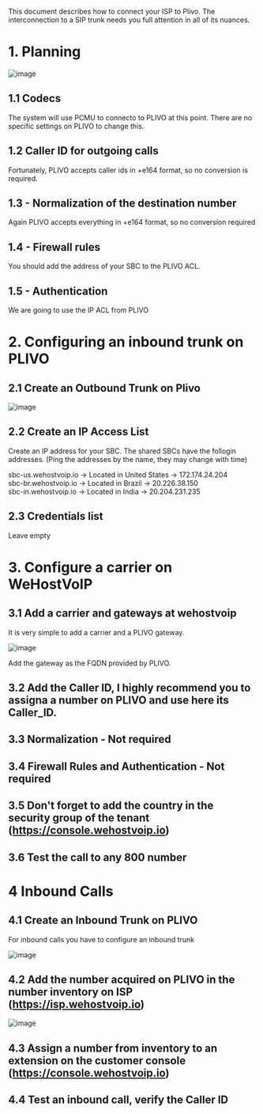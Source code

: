 This document describes how to connect your ISP to Plivo. The interconnection to a SIP trunk needs you full attention in all of its nuances. 

# 1. Planning

![image](https://user-images.githubusercontent.com/4958202/230954433-c29afe00-bbba-47bb-ad59-786bb04a8d61.png)

## 1.1 Codecs

The system will use PCMU to connecto to PLIVO at this point. There are no specific settings on PLIVO to change this. 

## 1.2 Caller ID for outgoing calls

Fortunately, PLIVO accepts caller ids in +e164 format, so no conversion is required.

## 1.3 - Normalization of the destination number

Again PLIVO accepts everything in +e164 format, so no conversion required

## 1.4 - Firewall rules

You should add the address of your SBC to the PLIVO ACL. 

## 1.5 - Authentication

We are going to use the IP ACL from PLIVO

# 2. Configuring an inbound trunk on PLIVO

## 2.1 Create an Outbound Trunk on Plivo

![image](https://user-images.githubusercontent.com/4958202/230955958-996ab39c-3995-418f-979a-2548ae530068.png)

## 2.2 Create an IP Access List

Create an IP address for your SBC. The shared SBCs have the follogin addresses. (Ping the addresses by the name, they may change with time)

sbc-us.wehostvoip.io -> Located in United States ->   172.174.24.204\
sbc-br.wehostvoip.io -> Located in Brazil ->          20.226.38.150\
sbc-in.wehostvoip.io -> Located in India  ->          20.204.231.235

## 2.3 Credentials list 

Leave empty

# 3. Configure a carrier on WeHostVoIP

## 3.1 Add a carrier and gateways at wehostvoip

It is very simple to add a carrier and a PLIVO gateway.

![image](https://user-images.githubusercontent.com/4958202/230957225-dfc2e7ca-d717-416c-b415-fe0c647c7500.png)

Add the gateway as the FQDN provided by PLIVO. 

## 3.2 Add the Caller ID, I highly recommend you to assigna a number on PLIVO and use here its Caller_ID.

## 3.3 Normalization - Not required

## 3.4 Firewall Rules and Authentication - Not required

## 3.5 Don't forget to add the country in the security group of the tenant (https://console.wehostvoip.io)

## 3.6 Test the call to any 800 number

# 4 Inbound Calls

## 4.1 Create an Inbound Trunk on PLIVO

For inbound calls you have to configure an inbound trunk

![image](https://user-images.githubusercontent.com/4958202/230961343-c24c6741-631c-4125-b2f6-a2035f220654.png)

## 4.2 Add the number acquired on PLIVO in the number inventory on ISP (https://isp.wehostvoip.io)

![image](https://user-images.githubusercontent.com/4958202/230961786-69576c05-ab21-43b2-b07e-1abf26ae6676.png)

## 4.3 Assign a number from inventory to an extension on the customer console (https://console.wehostvoip.io)

## 4.4 Test an inbound call, verify the Caller ID




